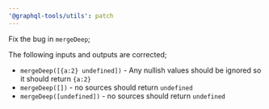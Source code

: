 ```yaml
---
'@graphql-tools/utils': patch
---
```


Fix the bug in `mergeDeep`;

The following inputs and outputs are corrected;

- `mergeDeep([{a:2} undefined])` - Any nullish values should be ignored so it should return `{a:2}`
- `mergeDeep([])` - no sources should return `undefined`
- `mergeDeep([undefined])` - no sources should return `undefined`
